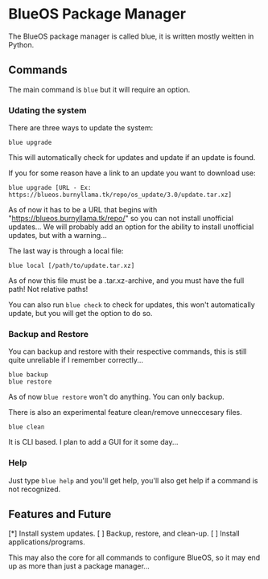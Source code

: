 # BlueOS Package Manager
The BlueOS package manager is called blue, it is written mostly weitten in Python.

## Commands
The main command is `blue` but it will require an option.

### Udating the system
There are three ways to update the system:
```
blue upgrade
```
This will automatically check for updates and update if an update is found.

If you for some reason have a link to an update you want to download use:
```
blue upgrade [URL - Ex: https://blueos.burnyllama.tk/repo/os_update/3.0/update.tar.xz]
```
As of now it has to be a URL that begins with "https://blueos.burnyllama.tk/repo/" so you can not install unofficial updates... We will probably add an option for the ability to install unofficial updates, but with a warning...

The last way is through a local file:
```
blue local [/path/to/update.tar.xz]
```
As of now this file must be a .tar.xz-archive, and you must have the full path! Not relative paths!

You can also run `blue check` to check for updates, this won't automatically update, but you will get the option to do so.

### Backup and Restore
You can backup and restore with their respective commands, this is still  quite unreliable if I remember correctly...
```
blue backup
blue restore 
```
As of now `blue restore` won't do anything. You can only backup.

There is also an experimental feature clean/remove unneccesary files.
```
blue clean
```
It is CLI based. I plan to add a GUI for it some day...

### Help
Just type `blue help` and you'll get help, you'll also get help if a command is not recognized.

## Features and Future
[*] Install system updates.
[ ] Backup, restore, and clean-up.
[ ] Install applications/programs.

This may also the core for all commands to configure BlueOS, so it may end up as more than just a package manager...